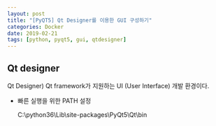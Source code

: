 ```yaml
---
layout: post
title: "[PyQT5] Qt Designer를 이용한 GUI 구성하기"
categories: Docker
date: 2019-02-21
tags: [python, pyqt5, gui, qtdesigner]
---
```


## Qt designer

Qt Designer) Qt framework가 지원하는 UI (User Interface) 개발 환경이다.

- 빠른 실행을 위한 PATH 설정

  C:\python36\Lib\site-packages\PyQt5\Qt\bin
